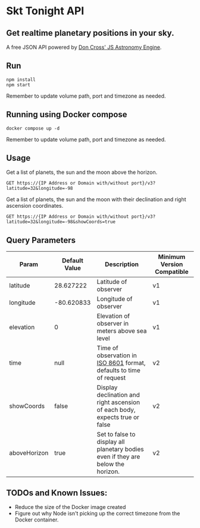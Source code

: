 # Skt Tonight API

## Get realtime planetary positions in your sky.
A free JSON API powered by [Don Cross' JS Astronomy Engine](http://cosinekitty.com/astronomy.js).

## Run

```
npm install
npm start
```

Remember to update volume path, port and timezone as needed.

## Running using Docker compose

```
docker compose up -d
```

Remember to update volume path, port and timezone as needed.

## Usage

Get a list of planets, the sun and the moon above the horizon.
```
GET https://{IP Address or Domain with/without port}/v3?latitude=32&longitude=-98
```

Get a list of planets, the sun and the moon with their declination and right ascension coordinates.
```
GET https://{IP Address or Domain with/without port}/v3?latitude=32&longitude=-98&showCoords=true
```

## Query Parameters

| Param | Default Value | Description | Minimum Version Compatible |
| ----- | ------------- | ----------- | -------------------------- |
| latitude | 28.627222 | Latitude of observer | v1 |
| longitude | -80.620833 | Longitude of observer | v1 |
| elevation | 0 | Elevation of observer in meters above sea level | v1 |
| time | null | Time of observation in [ISO 8601](https://en.wikipedia.org/wiki/ISO_8601) format, defaults to time of request | v2 |
| showCoords | false | Display declination and right ascension of each body, expects true or false | v2 |
| aboveHorizon | true | Set to false to display all planetary bodies even if they are below the horizon. | v2 |

## TODOs and Known Issues:
- Reduce the size of the Docker image created
- Figure out why Node isn't picking up the correct timezone from the Docker container.